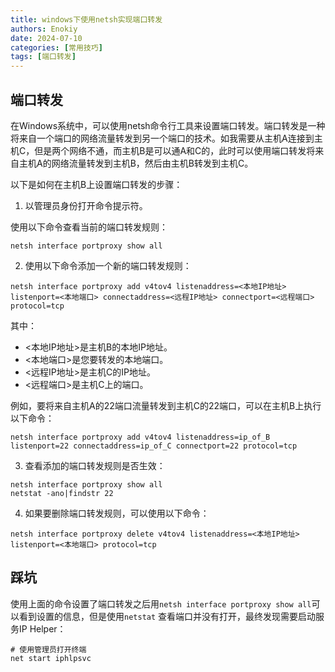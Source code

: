 ```yaml
---
title: windows下使用netsh实现端口转发
authors: Enokiy
date: 2024-07-10
categories: [常用技巧]
tags: [端口转发]
---
```


## 端口转发

在Windows系统中，可以使用netsh命令行工具来设置端口转发。端口转发是一种将来自一个端口的网络流量转发到另一个端口的技术。如我需要从主机A连接到主机C，但是两个网络不通，而主机B是可以通A和C的，此时可以使用端口转发将来自主机A的网络流量转发到主机B，然后由主机B转发到主机C。

以下是如何在主机B上设置端口转发的步骤：

1. 以管理员身份打开命令提示符。

使用以下命令查看当前的端口转发规则：

```
netsh interface portproxy show all
```

2. 使用以下命令添加一个新的端口转发规则：

```
netsh interface portproxy add v4tov4 listenaddress=<本地IP地址> listenport=<本地端口> connectaddress=<远程IP地址> connectport=<远程端口> protocol=tcp
```

其中：

* <本地IP地址>是主机B的本地IP地址。
* <本地端口>是您要转发的本地端口。
* <远程IP地址>是主机C的IP地址。
* <远程端口>是主机C上的端口。

例如，要将来自主机A的22端口流量转发到主机C的22端口，可以在主机B上执行以下命令：

```
netsh interface portproxy add v4tov4 listenaddress=ip_of_B listenport=22 connectaddress=ip_of_C connectport=22 protocol=tcp
```

3. 查看添加的端口转发规则是否生效：
```
netsh interface portproxy show all
netstat -ano|findstr 22
```

4. 如果要删除端口转发规则，可以使用以下命令：

```
netsh interface portproxy delete v4tov4 listenaddress=<本地IP地址> listenport=<本地端口> protocol=tcp
```

## 踩坑

使用上面的命令设置了端口转发之后用`netsh interface portproxy show all`可以看到设置的信息，但是使用`netstat` 查看端口并没有打开，最终发现需要启动服务IP Helper：

```
# 使用管理员打开终端
net start iphlpsvc
```